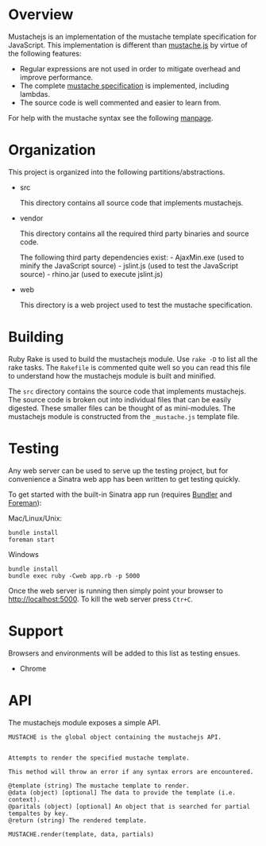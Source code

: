 # Overview

Mustachejs is an implementation of the mustache template specification for JavaScript.
This implementation is different than [mustache.js](https://github.com/janl/mustache.js) by
virtue of the following features:

- Regular expressions are not used in order to mitigate overhead and improve performance.
- The complete [mustache specification](https://github.com/mustache/spec) is implemented, including lambdas.
- The source code is well commented and easier to learn from.

For help with the mustache syntax see the following [manpage](http://mustache.github.com/mustache.5.html).


# Organization

This project is organized into the following partitions/abstractions.

- src

	This directory contains all source code that implements mustachejs.

- vendor

	This directory contains all the required third party binaries and source code.

	The following third party dependencies exist:
		- AjaxMin.exe (used to minify the JavaScript source)
		- jslint.js (used to test the JavaScript source)
		- rhino.jar (used to execute jslint.js)

- web

	This directory is a web project used to test the mustache specification.


# Building

Ruby Rake is used to build the mustachejs module. Use `rake -D` to list all the rake tasks.
The `Rakefile` is commented quite well so you can read this file to understand how
the mustachejs module is built and minified.

The `src` directory contains the source code that implements mustachejs. The source code
is broken out into individual files that can be easily digested. These smaller files can be
thought of as mini-modules. The mustachejs module is constructed from the `_mustache.js` template
file.


# Testing

Any web server can be used to serve up the testing project, but for convenience a Sinatra web app
has been written to get testing quickly.

To get started with the built-in Sinatra app run (requires [Bundler](http://gembundler.com/) and [Foreman](https://github.com/ddollar/foreman)):

Mac/Linux/Unix:

	bundle install
	foreman start

Windows

	bundle install
	bundle exec ruby -Cweb app.rb -p 5000

Once the web server is running then simply point your browser to [http://localhost:5000](http://localhost:5000).
To kill the web server press `Ctr+C`.

# Support

Browsers and environments will be added to this list as testing ensues.

- Chrome

# API

The mustachejs module exposes a simple API.

	MUSTACHE is the global object containing the mustachejs API.


	Attempts to render the specified mustache template.

	This method will throw an error if any syntax errors are encountered.

	@template (string) The mustache template to render.
	@data (object) [optional] The data to provide the template (i.e. context).
	@paritals (object) [optional] An object that is searched for partial tempaltes by key.
	@return (string) The rendered template.

	MUSTACHE.render(template, data, partials)